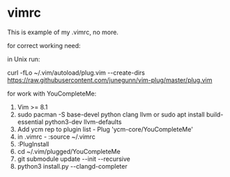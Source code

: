 # vimrc

This is example of my .vimrc, no more.

for correct working need: 

in Unix run:

curl -fLo ~/.vim/autoload/plug.vim --create-dirs \
    https://raw.githubusercontent.com/junegunn/vim-plug/master/plug.vim

for work with YouCompleteMe:
1. Vim >= 8.1
2. sudo pacman -S base-devel python clang llvm
  or sudo apt install build-essential python3-dev llvm-defaults
3. Add ycm rep to plugin list - Plug 'ycm-core/YouCompleteMe'
4. in .vimrc - :source ~/.vimrc
5. :PlugInstall
6. cd ~/.vim/plugged/YouCompleteMe
7. git submodule update --init --recursive
8. python3 install.py --clangd-completer
 
